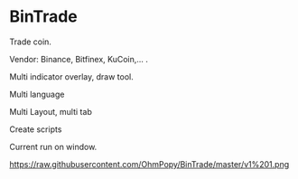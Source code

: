 # BinTrade
Trade coin. 

Vendor: Binance, Bitfinex, KuCoin,... . 

Multi indicator overlay, draw tool.

Multi language

Multi Layout, multi tab

Create scripts

Current run on window.


https://raw.githubusercontent.com/OhmPopy/BinTrade/master/v1%201.png
